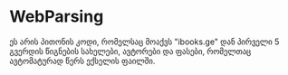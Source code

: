 # WebParsing
ეს არის პითონის კოდი, რომელსაც მოაქვს "ibooks.ge" დან პირველი 5 გვერდის წიგნების სახელები, ავტორები და ფასები, რომელთაც ავტომატურად წერს ექსელის ფაილში.
